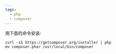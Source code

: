```yaml
---
tags:
  - php
  - composer
---
```



用下面的命令安装:

```
curl -sS https://getcomposer.org/installer | php
mv composer.phar /usr/local/bin/composer

```